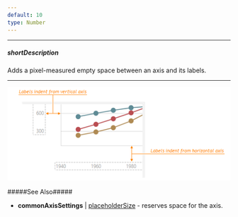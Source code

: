 ```yaml
---
default: 10
type: Number
---
```

---
##### shortDescription
Adds a pixel-measured empty space between an axis and its labels.

---
![DevExtreme HTML5 Charts IdentFromAxis](/images/ChartJS/LabelsIndentFromAxis.png)

#####See Also#####
- **commonAxisSettings** | [placeholderSize](/api-reference/20%20Data%20Visualization%20Widgets/dxChart/1%20Configuration/commonAxisSettings/placeholderSize.md '/Documentation/ApiReference/Data_Visualization_Widgets/dxChart/Configuration/commonAxisSettings/#placeholderSize') - reserves space for the axis.